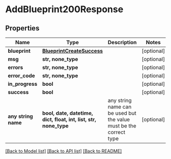 # AddBlueprint200Response


## Properties
Name | Type | Description | Notes
------------ | ------------- | ------------- | -------------
**blueprint** | [**BlueprintCreateSuccess**](BlueprintCreateSuccess.md) |  | [optional] 
**msg** | **str, none_type** |  | [optional] 
**errors** | **str, none_type** |  | [optional] 
**error_code** | **str, none_type** |  | [optional] 
**in_progress** | **bool** |  | [optional] 
**success** | **bool** |  | [optional] 
**any string name** | **bool, date, datetime, dict, float, int, list, str, none_type** | any string name can be used but the value must be the correct type | [optional]

[[Back to Model list]](../README.md#documentation-for-models) [[Back to API list]](../README.md#documentation-for-api-endpoints) [[Back to README]](../README.md)


